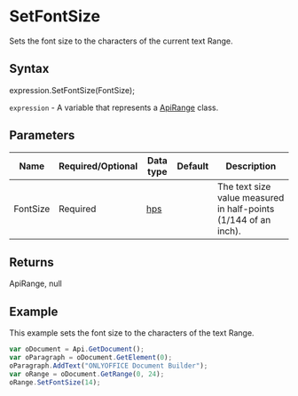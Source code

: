 # SetFontSize

Sets the font size to the characters of the current text Range.

## Syntax

expression.SetFontSize(FontSize);

`expression` - A variable that represents a [ApiRange](../ApiRange.md) class.

## Parameters

| **Name** | **Required/Optional** | **Data type** | **Default** | **Description** |
| ------------- | ------------- | ------------- | ------------- | ------------- |
| FontSize | Required | [hps](../../Enumeration/hps.md) |  | The text size value measured in half-points (1/144 of an inch). |

## Returns

ApiRange, null

## Example

This example sets the font size to the characters of the text Range.

```javascript
var oDocument = Api.GetDocument();
var oParagraph = oDocument.GetElement(0);
oParagraph.AddText("ONLYOFFICE Document Builder");
var oRange = oDocument.GetRange(0, 24);
oRange.SetFontSize(14);
```
